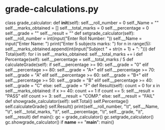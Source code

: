 # grade-calculations.py
class grade_calculator:
   def __init__(self):
      self.__roll_number = 0
      self._Name = ""
      self.__marks_obtained = []
      self.__total_marks = 0
      self.__percentage = 0
      self.__grade = ""
      self.__result = ""
   def setgrade_calculator(self):
      self.__roll_number = int(input("Enter Roll Number: "))
      self.__Name = input("Enter Name: ")
      print("Enter 5 subjects marks: ")
      for n in range(5):
         self.__marks_obtained.append(int(input("Subject " + str(n + 1) + ": ")))
   def Total(self):
      for i in self.__marks_obtained:
         self.__total_marks += i
   def Percentage(self):
      self.__percentage = self.__total_marks / 5
   def calculateGrade(self):
      if self.__percentage >= 90:
         self.__grade = "0"
      elif self.__percentage >= 80:
         self.__grade = "A+"
      elif self.__percentage >= 70:
         self.__grade = "A"
      elif self.__percentage >= 60:
         self.__grade = "B+"
      elif self.__percentage >= 50:
         self.__grade = "B"
      elif self.__percentage >= 40:
         self.__grade = "C"
      else:
         self.__grade = "F"
   def Result(self):
      count = 0
      for x in self.__marks_obtained:
         if x >= 40:
            count += 1
      if count == 5:
         self.__result = "PASS"
      elif count >= 3:
         self.__result = "COMP."
      else:
         self.__result = "FAIL"
   def showgrade_calculator(self):
      self.Total()
      self.Percentage()
      self.calculateGrade()
      self.Result()
      print(self.__roll_number, "\t", self.__Name, "\t", self.__total_marks, "\t",          self.__percentage, "\t", self.__grade, "\t",
         self.__result)
def main():
   gc = grade_calculator()
   gc.setgrade_calculator()
   gc.showgrade_calculator()
if __name__ == "__main__":
   main()
